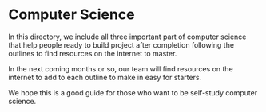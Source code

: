 # Computer Science

In this directory, we include all three important part of computer science that help people ready to build project after completion following the outlines to find resources on the internet to master.

In the next coming months or so, our team will find resources on the internet to add to each outline to make in easy for starters. 

We hope this is a good guide for those who want to be self-study computer science.
